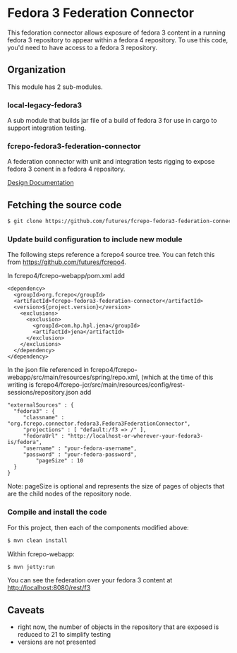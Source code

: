 # Fedora 3 Federation Connector

This fedoration connector allows exposure of fedora 3 content in a running fedora 3 repository
to appear within a fedora 4 repository.  To use this code, you'd need to have access to a fedora 3 repository.

## Organization

This module has 2 sub-modules.

### local-legacy-fedora3

A sub module that builds  jar file of a build of fedora 3 for use in
cargo to support integration testing.

### fcrepo-fedora3-federation-connector

A federation connector with unit and integration tests rigging to expose
fedora 3 conent in a fedora 4 repository.


[Design Documentation](https://wiki.duraspace.org/display/FF/Design+-+Fedora+3+to+4+Upgrade)

## Fetching the source code

```bash
$ git clone https://github.com/futures/fcrepo-fedora3-federation-connector
```
### Update build configuration to include new module

The following steps reference a fcrepo4 source tree.  You can fetch this
from https://github.com/futures/fcrepo4.

In fcrepo4/fcrepo-webapp/pom.xml add

	<dependency>
	  <groupId>org.fcrepo</groupId>
	  <artifactId>fcrepo-fedora3-federation-connector</artifactId>
	  <version>${project.version}</version>
	    <exclusions>
	      <exclusion>
	        <groupId>com.hp.hpl.jena</groupId>
	        <artifactId>jena</artifactId>
	      </exclusion>
	    </exclusions>
	  </dependency>
	</dependency>

In the json file referenced in fcrepo4/fcrepo-webapp/src/main/resources/spring/repo.xml, 
(which at the time of this writing is fcrepo4/fcrepo-jcr/src/main/resources/config/rest-sessions/repository.json add

	"externalSources" : {
	  "fedora3" : {
	     "classname" : "org.fcrepo.connector.fedora3.Fedora3FederationConnector",
	     "projections" : [ "default:/f3 => /" ],
	     "fedoraUrl" : "http://localhost-or-wherever-your-fedora3-is/fedora",
	     "username" : "your-fedora-username",
	     "password" : "your-fedora-password",
             "pageSize" : 10
	  }
	}

Note: pageSize is optional and represents the size of pages of objects that are the child nodes of the
repository node.

### Compile and install the code
For this project, then each of the components modified above:

```bash
$ mvn clean install
```

Within fcrepo-webapp:

```bash
$ mvn jetty:run
```

You can see the federation over your fedora 3 content at [http://localhost:8080/rest/f3](http://localhost:8080/rest/f3)

## Caveats

* right now, the number of objects in the repository that are exposed is reduced to 21 to simplify testing
* versions are not presented

